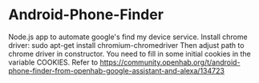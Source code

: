 # Android-Phone-Finder
Node.js app to automate google's find my device service.
Install chrome driver: sudo apt-get install chromium-chromedriver
Then adjust path to chrome driver in constructor.
You need to fill in some initial cookies in the variable COOKIES. Refer to https://community.openhab.org/t/android-phone-finder-from-openhab-google-assistant-and-alexa/134723
